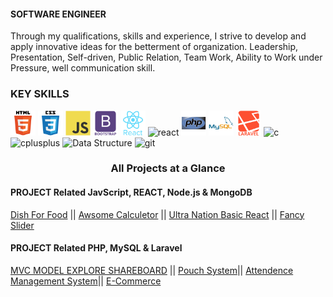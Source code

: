 #### SOFTWARE ENGINEER

Through my qualifications, skills and experience, I strive to develop and apply innovative ideas for the betterment of organization.
Leadership, Presentation, Self-driven, Public Relation, Team Work, Ability to Work under Pressure, well communication skill.
<h3 align="left">KEY SKILLS</h3>
<p align="left">
<img src="https://raw.githubusercontent.com/devicons/devicon/master/icons/html5/html5-original-wordmark.svg" alt="html5" width="40" height="40"/>
<img src="https://raw.githubusercontent.com/devicons/devicon/master/icons/css3/css3-original-wordmark.svg" alt="css3" width="40" height="40"/>
<img src="https://raw.githubusercontent.com/devicons/devicon/master/icons/javascript/javascript-original.svg" alt="javascript" width="40" height="40"/>
<img src="https://raw.githubusercontent.com/devicons/devicon/master/icons/bootstrap/bootstrap-plain-wordmark.svg" alt="bootstrap" width="40" height="40"/>
<img src="https://raw.githubusercontent.com/devicons/devicon/master/icons/react/react-original-wordmark.svg" alt="react" width="40" height="40"/>
<img src="https://www.pngitem.com/pimgs/m/91-913031_axios-axios-logo-hd-png-download.png" alt="react" width="40" height="40"/>
<img src="https://raw.githubusercontent.com/devicons/devicon/master/icons/php/php-original.svg" alt="php" width="40" height="40"/>
<img src="https://raw.githubusercontent.com/devicons/devicon/master/icons/mysql/mysql-original-wordmark.svg" alt="mysql" width="40" height="40"/>
<img src="https://raw.githubusercontent.com/devicons/devicon/master/icons/laravel/laravel-plain-wordmark.svg" alt="laravel" width="40" height="40"/>
<img src="https://user-images.githubusercontent.com/38988349/136521531-2ce6616f-f983-4711-ae7a-69ad570829e7.png" alt="c" width="40" height="40"/>
<img src="https://seeklogo.com/images/C/c-logo-43CE78FF9C-seeklogo.com.png" alt="cplusplus" width="40" height="40"/>
<img src="https://st3.depositphotos.com/27847728/33077/v/600/depositphotos_330775166-stock-illustration-initial-letter-logo-creative-typography.jpg" alt="Data Structure" width="40" height="40"/>
<img src="https://www.vectorlogo.zone/logos/git-scm/git-scm-icon.svg" alt="git" width="40" height="40"/>
</p>
<h3 align="center">All Projects at a Glance</h3>

#### PROJECT Related JavScript, REACT, Node.js & MongoDB
[Dish For Food](https://github.com/jewelxy/Dish-For-Food-Simple-JS-API-) ||
[Awsome Calculetor](https://github.com/jewelxy/A-simple-JS-calculetor) ||
[Ultra Nation Basic React](https://github.com/jewelxy/explore-react/tree/main/ultra-nation) ||
[Fancy Slider](https://github.com/jewelxy/JavaScript-Fancy-Slider)

#### PROJECT Related PHP, MySQL & Laravel
[MVC MODEL EXPLORE SHAREBOARD](https://github.com/jewelxy/explore-PHP-OOP/tree/main/crushCoursePHP/userAPI%20MVC%20Pattern) ||
[Pouch System](https://github.com/jewelxy/Advance-Billing-System)||
[Attendence Management System](https://github.com/jewelxy/UU-Attendence-Managemment-System)||
[E-Commerce](http://www.rabiulfashionhouse.com/)


  







